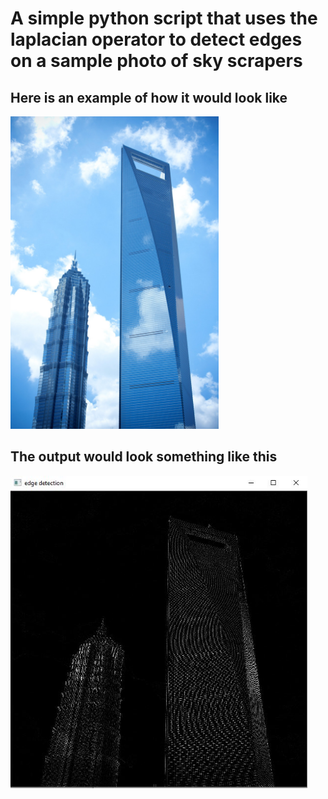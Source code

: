 # A simple python script that uses the laplacian operator to detect edges on a sample photo of sky scrapers
## Here is an example of how it would look like

<img src="SkyScraper.jpg" height="500">


## The output would look something like this

<img src="output.JPG" height="500">
